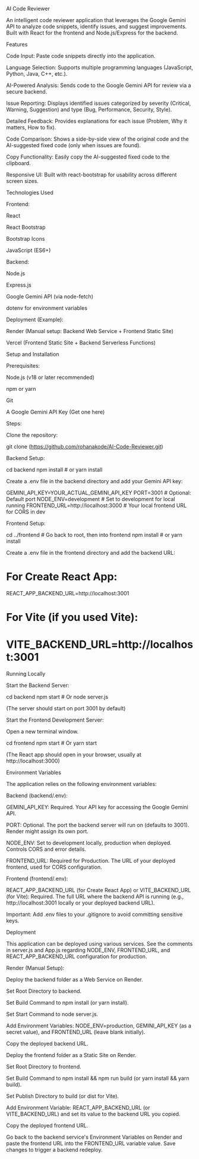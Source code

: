 AI Code Reviewer

An intelligent code reviewer application that leverages the Google Gemini API to analyze code snippets, identify issues, and suggest improvements. Built with React for the frontend and Node.js/Express for the backend.

Features

Code Input: Paste code snippets directly into the application.

Language Selection: Supports multiple programming languages (JavaScript, Python, Java, C++, etc.).

AI-Powered Analysis: Sends code to the Google Gemini API for review via a secure backend.

Issue Reporting: Displays identified issues categorized by severity (Critical, Warning, Suggestion) and type (Bug, Performance, Security, Style).

Detailed Feedback: Provides explanations for each issue (Problem, Why it matters, How to fix).

Code Comparison: Shows a side-by-side view of the original code and the AI-suggested fixed code (only when issues are found).

Copy Functionality: Easily copy the AI-suggested fixed code to the clipboard.

Responsive UI: Built with react-bootstrap for usability across different screen sizes.

Technologies Used

Frontend:

React

React Bootstrap

Bootstrap Icons

JavaScript (ES6+)

Backend:

Node.js

Express.js

Google Gemini API (via node-fetch)

dotenv for environment variables

Deployment (Example):

Render (Manual setup: Backend Web Service + Frontend Static Site)

Vercel (Frontend Static Site + Backend Serverless Functions)

Setup and Installation

Prerequisites:

Node.js (v18 or later recommended)

npm or yarn

Git

A Google Gemini API Key (Get one here)

Steps:

Clone the repository:

git clone (https://github.com/rohanakode/AI-Code-Reviewer.git)

Backend Setup:

cd backend
npm install # or yarn install


Create a .env file in the backend directory and add your Gemini API key:

GEMINI_API_KEY=YOUR_ACTUAL_GEMINI_API_KEY
PORT=3001 # Optional: Default port
NODE_ENV=development # Set to development for local running
FRONTEND_URL=http://localhost:3000 # Your local frontend URL for CORS in dev


Frontend Setup:

cd ../frontend # Go back to root, then into frontend
npm install # or yarn install


Create a .env file in the frontend directory and add the backend URL:

# For Create React App:
REACT_APP_BACKEND_URL=http://localhost:3001

# For Vite (if you used Vite):
# VITE_BACKEND_URL=http://localhost:3001


Running Locally

Start the Backend Server:

cd backend
npm start # Or node server.js


(The server should start on port 3001 by default)

Start the Frontend Development Server:

Open a new terminal window.

cd frontend
npm start # Or yarn start


(The React app should open in your browser, usually at http://localhost:3000)

Environment Variables

The application relies on the following environment variables:

Backend (backend/.env):

GEMINI_API_KEY: Required. Your API key for accessing the Google Gemini API.

PORT: Optional. The port the backend server will run on (defaults to 3001). Render might assign its own port.

NODE_ENV: Set to development locally, production when deployed. Controls CORS and error details.

FRONTEND_URL: Required for Production. The URL of your deployed frontend, used for CORS configuration.

Frontend (frontend/.env):

REACT_APP_BACKEND_URL (for Create React App) or VITE_BACKEND_URL (for Vite): Required. The full URL where the backend API is running (e.g., http://localhost:3001 locally or your deployed backend URL).

Important: Add .env files to your .gitignore to avoid committing sensitive keys.

Deployment

This application can be deployed using various services. See the comments in server.js and App.js regarding NODE_ENV, FRONTEND_URL, and REACT_APP_BACKEND_URL configuration for production.

Render (Manual Setup):

Deploy the backend folder as a Web Service on Render.

Set Root Directory to backend.

Set Build Command to npm install (or yarn install).

Set Start Command to node server.js.

Add Environment Variables: NODE_ENV=production, GEMINI_API_KEY (as a secret value), and FRONTEND_URL (leave blank initially).

Copy the deployed backend URL.

Deploy the frontend folder as a Static Site on Render.

Set Root Directory to frontend.

Set Build Command to npm install && npm run build (or yarn install && yarn build).

Set Publish Directory to build (or dist for Vite).

Add Environment Variable: REACT_APP_BACKEND_URL (or VITE_BACKEND_URL) and set its value to the backend URL you copied.

Copy the deployed frontend URL.

Go back to the backend service's Environment Variables on Render and paste the frontend URL into the FRONTEND_URL variable value. Save changes to trigger a backend redeploy.
